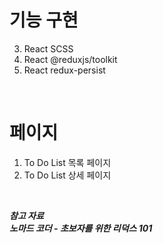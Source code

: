 # 기능 구현  
3. React SCSS  
4. React @reduxjs/toolkit  
5. React redux-persist

<br>

# 페이지
1. To Do List 목록 페이지
2. To Do List 상세 페이지

<br>

***참고 자료***  
***노마드 코더 - 초보자를 위한 리덕스 101***
